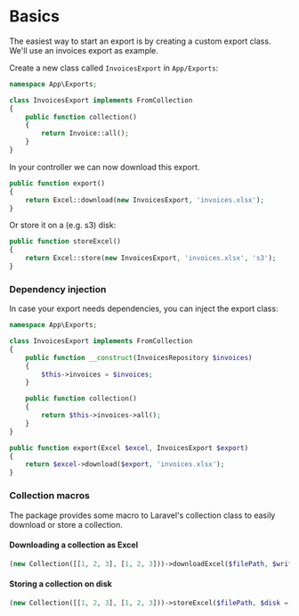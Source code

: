 # Basics

The easiest way to start an export is by creating a custom export class. We'll use an invoices export as example.

Create a new class called `InvoicesExport` in `App/Exports`:

```php
namespace App\Exports;

class InvoicesExport implements FromCollection
{
    public function collection()
    {
        return Invoice::all();
    }
}
```

In your controller we can now download this export.

```php
public function export() 
{
    return Excel::download(new InvoicesExport, 'invoices.xlsx');
}
```

Or store it on a (e.g. s3) disk:

```php
public function storeExcel() 
{
    return Excel::store(new InvoicesExport, 'invoices.xlsx', 's3');
}
```

### Dependency injection

In case your export needs dependencies, you can inject the export class:

```php
namespace App\Exports;

class InvoicesExport implements FromCollection
{
    public function __construct(InvoicesRepository $invoices)
    {
        $this->invoices = $invoices;
    }

    public function collection()
    {
        return $this->invoices->all();
    }
}
```

```php
public function export(Excel $excel, InvoicesExport $export) 
{
    return $excel->download($export, 'invoices.xlsx');
}
```

### Collection macros

The package provides some macro to Laravel's collection class to easily download or store a collection.

#### Downloading a collection as Excel

```php
(new Collection([[1, 2, 3], [1, 2, 3]))->downloadExcel($filePath, $writerType = null)
```

#### Storing a collection on disk

```php
(new Collection([[1, 2, 3], [1, 2, 3]))->storeExcel($filePath, $disk = null, $writerType = null)
```